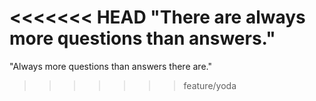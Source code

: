 <<<<<<< HEAD
"There are always more questions than answers." 
=======
"Always more questions than answers there are." 
>>>>>>> feature/yoda

